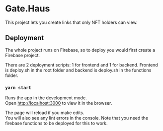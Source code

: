 # Gate.Haus

This project lets you create links that only NFT holders can view.  

## Deployment

The whole project runs on Firebase, so to deploy you would first create a Firebase project.

There are 2 deployment scripts: 1 for frontend and 1 for backend.  Frontend is deploy.sh in the root folder and backend is deploy.sh in the functions folder.

### `yarn start`

Runs the app in the development mode.\
Open [http://localhost:3000](http://localhost:3000) to view it in the browser.

The page will reload if you make edits.\
You will also see any lint errors in the console.
Note that you need the firebase functions to be deployed for this to work.
